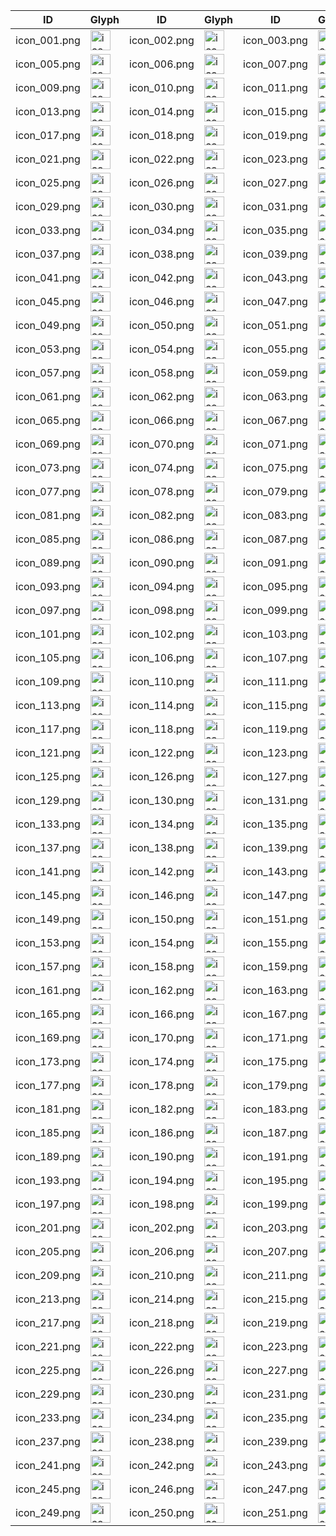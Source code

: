 | ID | Glyph | ID | Glyph | ID | Glyph | ID | Glyph |
|----|-------|----|-------|----|-------|----|-------|
| icon_001.png | <img alt='icon_001.png' src='https://raw.iqiq.io/cracada/Xteko-Code/master/extension-icons/glyphs/icon_001.png' width='32px'> | icon_002.png | <img alt='icon_002.png' src='https://raw.iqiq.io/cracada/Xteko-Code/master/extension-icons/glyphs/icon_002.png' width='32px'> | icon_003.png | <img alt='icon_003.png' src='https://raw.iqiq.io/cracada/Xteko-Code/master/extension-icons/glyphs/icon_003.png' width='32px'> | icon_004.png | <img alt='icon_004.png' src='https://raw.iqiq.io/cracada/Xteko-Code/master/extension-icons/glyphs/icon_004.png' width='32px'> |
| icon_005.png | <img alt='icon_005.png' src='https://raw.iqiq.io/cracada/Xteko-Code/master/extension-icons/glyphs/icon_005.png' width='32px'> | icon_006.png | <img alt='icon_006.png' src='https://raw.iqiq.io/cracada/Xteko-Code/master/extension-icons/glyphs/icon_006.png' width='32px'> | icon_007.png | <img alt='icon_007.png' src='https://raw.iqiq.io/cracada/Xteko-Code/master/extension-icons/glyphs/icon_007.png' width='32px'> | icon_008.png | <img alt='icon_008.png' src='https://raw.iqiq.io/cracada/Xteko-Code/master/extension-icons/glyphs/icon_008.png' width='32px'> |
| icon_009.png | <img alt='icon_009.png' src='https://raw.iqiq.io/cracada/Xteko-Code/master/extension-icons/glyphs/icon_009.png' width='32px'> | icon_010.png | <img alt='icon_010.png' src='https://raw.iqiq.io/cracada/Xteko-Code/master/extension-icons/glyphs/icon_010.png' width='32px'> | icon_011.png | <img alt='icon_011.png' src='https://raw.iqiq.io/cracada/Xteko-Code/master/extension-icons/glyphs/icon_011.png' width='32px'> | icon_012.png | <img alt='icon_012.png' src='https://raw.iqiq.io/cracada/Xteko-Code/master/extension-icons/glyphs/icon_012.png' width='32px'> |
| icon_013.png | <img alt='icon_013.png' src='https://raw.iqiq.io/cracada/Xteko-Code/master/extension-icons/glyphs/icon_013.png' width='32px'> | icon_014.png | <img alt='icon_014.png' src='https://raw.iqiq.io/cracada/Xteko-Code/master/extension-icons/glyphs/icon_014.png' width='32px'> | icon_015.png | <img alt='icon_015.png' src='https://raw.iqiq.io/cracada/Xteko-Code/master/extension-icons/glyphs/icon_015.png' width='32px'> | icon_016.png | <img alt='icon_016.png' src='https://raw.iqiq.io/cracada/Xteko-Code/master/extension-icons/glyphs/icon_016.png' width='32px'> |
| icon_017.png | <img alt='icon_017.png' src='https://raw.iqiq.io/cracada/Xteko-Code/master/extension-icons/glyphs/icon_017.png' width='32px'> | icon_018.png | <img alt='icon_018.png' src='https://raw.iqiq.io/cracada/Xteko-Code/master/extension-icons/glyphs/icon_018.png' width='32px'> | icon_019.png | <img alt='icon_019.png' src='https://raw.iqiq.io/cracada/Xteko-Code/master/extension-icons/glyphs/icon_019.png' width='32px'> | icon_020.png | <img alt='icon_020.png' src='https://raw.iqiq.io/cracada/Xteko-Code/master/extension-icons/glyphs/icon_020.png' width='32px'> |
| icon_021.png | <img alt='icon_021.png' src='https://raw.iqiq.io/cracada/Xteko-Code/master/extension-icons/glyphs/icon_021.png' width='32px'> | icon_022.png | <img alt='icon_022.png' src='https://raw.iqiq.io/cracada/Xteko-Code/master/extension-icons/glyphs/icon_022.png' width='32px'> | icon_023.png | <img alt='icon_023.png' src='https://raw.iqiq.io/cracada/Xteko-Code/master/extension-icons/glyphs/icon_023.png' width='32px'> | icon_024.png | <img alt='icon_024.png' src='https://raw.iqiq.io/cracada/Xteko-Code/master/extension-icons/glyphs/icon_024.png' width='32px'> |
| icon_025.png | <img alt='icon_025.png' src='https://raw.iqiq.io/cracada/Xteko-Code/master/extension-icons/glyphs/icon_025.png' width='32px'> | icon_026.png | <img alt='icon_026.png' src='https://raw.iqiq.io/cracada/Xteko-Code/master/extension-icons/glyphs/icon_026.png' width='32px'> | icon_027.png | <img alt='icon_027.png' src='https://raw.iqiq.io/cracada/Xteko-Code/master/extension-icons/glyphs/icon_027.png' width='32px'> | icon_028.png | <img alt='icon_028.png' src='https://raw.iqiq.io/cracada/Xteko-Code/master/extension-icons/glyphs/icon_028.png' width='32px'> |
| icon_029.png | <img alt='icon_029.png' src='https://raw.iqiq.io/cracada/Xteko-Code/master/extension-icons/glyphs/icon_029.png' width='32px'> | icon_030.png | <img alt='icon_030.png' src='https://raw.iqiq.io/cracada/Xteko-Code/master/extension-icons/glyphs/icon_030.png' width='32px'> | icon_031.png | <img alt='icon_031.png' src='https://raw.iqiq.io/cracada/Xteko-Code/master/extension-icons/glyphs/icon_031.png' width='32px'> | icon_032.png | <img alt='icon_032.png' src='https://raw.iqiq.io/cracada/Xteko-Code/master/extension-icons/glyphs/icon_032.png' width='32px'> |
| icon_033.png | <img alt='icon_033.png' src='https://raw.iqiq.io/cracada/Xteko-Code/master/extension-icons/glyphs/icon_033.png' width='32px'> | icon_034.png | <img alt='icon_034.png' src='https://raw.iqiq.io/cracada/Xteko-Code/master/extension-icons/glyphs/icon_034.png' width='32px'> | icon_035.png | <img alt='icon_035.png' src='https://raw.iqiq.io/cracada/Xteko-Code/master/extension-icons/glyphs/icon_035.png' width='32px'> | icon_036.png | <img alt='icon_036.png' src='https://raw.iqiq.io/cracada/Xteko-Code/master/extension-icons/glyphs/icon_036.png' width='32px'> |
| icon_037.png | <img alt='icon_037.png' src='https://raw.iqiq.io/cracada/Xteko-Code/master/extension-icons/glyphs/icon_037.png' width='32px'> | icon_038.png | <img alt='icon_038.png' src='https://raw.iqiq.io/cracada/Xteko-Code/master/extension-icons/glyphs/icon_038.png' width='32px'> | icon_039.png | <img alt='icon_039.png' src='https://raw.iqiq.io/cracada/Xteko-Code/master/extension-icons/glyphs/icon_039.png' width='32px'> | icon_040.png | <img alt='icon_040.png' src='https://raw.iqiq.io/cracada/Xteko-Code/master/extension-icons/glyphs/icon_040.png' width='32px'> |
| icon_041.png | <img alt='icon_041.png' src='https://raw.iqiq.io/cracada/Xteko-Code/master/extension-icons/glyphs/icon_041.png' width='32px'> | icon_042.png | <img alt='icon_042.png' src='https://raw.iqiq.io/cracada/Xteko-Code/master/extension-icons/glyphs/icon_042.png' width='32px'> | icon_043.png | <img alt='icon_043.png' src='https://raw.iqiq.io/cracada/Xteko-Code/master/extension-icons/glyphs/icon_043.png' width='32px'> | icon_044.png | <img alt='icon_044.png' src='https://raw.iqiq.io/cracada/Xteko-Code/master/extension-icons/glyphs/icon_044.png' width='32px'> |
| icon_045.png | <img alt='icon_045.png' src='https://raw.iqiq.io/cracada/Xteko-Code/master/extension-icons/glyphs/icon_045.png' width='32px'> | icon_046.png | <img alt='icon_046.png' src='https://raw.iqiq.io/cracada/Xteko-Code/master/extension-icons/glyphs/icon_046.png' width='32px'> | icon_047.png | <img alt='icon_047.png' src='https://raw.iqiq.io/cracada/Xteko-Code/master/extension-icons/glyphs/icon_047.png' width='32px'> | icon_048.png | <img alt='icon_048.png' src='https://raw.iqiq.io/cracada/Xteko-Code/master/extension-icons/glyphs/icon_048.png' width='32px'> |
| icon_049.png | <img alt='icon_049.png' src='https://raw.iqiq.io/cracada/Xteko-Code/master/extension-icons/glyphs/icon_049.png' width='32px'> | icon_050.png | <img alt='icon_050.png' src='https://raw.iqiq.io/cracada/Xteko-Code/master/extension-icons/glyphs/icon_050.png' width='32px'> | icon_051.png | <img alt='icon_051.png' src='https://raw.iqiq.io/cracada/Xteko-Code/master/extension-icons/glyphs/icon_051.png' width='32px'> | icon_052.png | <img alt='icon_052.png' src='https://raw.iqiq.io/cracada/Xteko-Code/master/extension-icons/glyphs/icon_052.png' width='32px'> |
| icon_053.png | <img alt='icon_053.png' src='https://raw.iqiq.io/cracada/Xteko-Code/master/extension-icons/glyphs/icon_053.png' width='32px'> | icon_054.png | <img alt='icon_054.png' src='https://raw.iqiq.io/cracada/Xteko-Code/master/extension-icons/glyphs/icon_054.png' width='32px'> | icon_055.png | <img alt='icon_055.png' src='https://raw.iqiq.io/cracada/Xteko-Code/master/extension-icons/glyphs/icon_055.png' width='32px'> | icon_056.png | <img alt='icon_056.png' src='https://raw.iqiq.io/cracada/Xteko-Code/master/extension-icons/glyphs/icon_056.png' width='32px'> |
| icon_057.png | <img alt='icon_057.png' src='https://raw.iqiq.io/cracada/Xteko-Code/master/extension-icons/glyphs/icon_057.png' width='32px'> | icon_058.png | <img alt='icon_058.png' src='https://raw.iqiq.io/cracada/Xteko-Code/master/extension-icons/glyphs/icon_058.png' width='32px'> | icon_059.png | <img alt='icon_059.png' src='https://raw.iqiq.io/cracada/Xteko-Code/master/extension-icons/glyphs/icon_059.png' width='32px'> | icon_060.png | <img alt='icon_060.png' src='https://raw.iqiq.io/cracada/Xteko-Code/master/extension-icons/glyphs/icon_060.png' width='32px'> |
| icon_061.png | <img alt='icon_061.png' src='https://raw.iqiq.io/cracada/Xteko-Code/master/extension-icons/glyphs/icon_061.png' width='32px'> | icon_062.png | <img alt='icon_062.png' src='https://raw.iqiq.io/cracada/Xteko-Code/master/extension-icons/glyphs/icon_062.png' width='32px'> | icon_063.png | <img alt='icon_063.png' src='https://raw.iqiq.io/cracada/Xteko-Code/master/extension-icons/glyphs/icon_063.png' width='32px'> | icon_064.png | <img alt='icon_064.png' src='https://raw.iqiq.io/cracada/Xteko-Code/master/extension-icons/glyphs/icon_064.png' width='32px'> |
| icon_065.png | <img alt='icon_065.png' src='https://raw.iqiq.io/cracada/Xteko-Code/master/extension-icons/glyphs/icon_065.png' width='32px'> | icon_066.png | <img alt='icon_066.png' src='https://raw.iqiq.io/cracada/Xteko-Code/master/extension-icons/glyphs/icon_066.png' width='32px'> | icon_067.png | <img alt='icon_067.png' src='https://raw.iqiq.io/cracada/Xteko-Code/master/extension-icons/glyphs/icon_067.png' width='32px'> | icon_068.png | <img alt='icon_068.png' src='https://raw.iqiq.io/cracada/Xteko-Code/master/extension-icons/glyphs/icon_068.png' width='32px'> |
| icon_069.png | <img alt='icon_069.png' src='https://raw.iqiq.io/cracada/Xteko-Code/master/extension-icons/glyphs/icon_069.png' width='32px'> | icon_070.png | <img alt='icon_070.png' src='https://raw.iqiq.io/cracada/Xteko-Code/master/extension-icons/glyphs/icon_070.png' width='32px'> | icon_071.png | <img alt='icon_071.png' src='https://raw.iqiq.io/cracada/Xteko-Code/master/extension-icons/glyphs/icon_071.png' width='32px'> | icon_072.png | <img alt='icon_072.png' src='https://raw.iqiq.io/cracada/Xteko-Code/master/extension-icons/glyphs/icon_072.png' width='32px'> |
| icon_073.png | <img alt='icon_073.png' src='https://raw.iqiq.io/cracada/Xteko-Code/master/extension-icons/glyphs/icon_073.png' width='32px'> | icon_074.png | <img alt='icon_074.png' src='https://raw.iqiq.io/cracada/Xteko-Code/master/extension-icons/glyphs/icon_074.png' width='32px'> | icon_075.png | <img alt='icon_075.png' src='https://raw.iqiq.io/cracada/Xteko-Code/master/extension-icons/glyphs/icon_075.png' width='32px'> | icon_076.png | <img alt='icon_076.png' src='https://raw.iqiq.io/cracada/Xteko-Code/master/extension-icons/glyphs/icon_076.png' width='32px'> |
| icon_077.png | <img alt='icon_077.png' src='https://raw.iqiq.io/cracada/Xteko-Code/master/extension-icons/glyphs/icon_077.png' width='32px'> | icon_078.png | <img alt='icon_078.png' src='https://raw.iqiq.io/cracada/Xteko-Code/master/extension-icons/glyphs/icon_078.png' width='32px'> | icon_079.png | <img alt='icon_079.png' src='https://raw.iqiq.io/cracada/Xteko-Code/master/extension-icons/glyphs/icon_079.png' width='32px'> | icon_080.png | <img alt='icon_080.png' src='https://raw.iqiq.io/cracada/Xteko-Code/master/extension-icons/glyphs/icon_080.png' width='32px'> |
| icon_081.png | <img alt='icon_081.png' src='https://raw.iqiq.io/cracada/Xteko-Code/master/extension-icons/glyphs/icon_081.png' width='32px'> | icon_082.png | <img alt='icon_082.png' src='https://raw.iqiq.io/cracada/Xteko-Code/master/extension-icons/glyphs/icon_082.png' width='32px'> | icon_083.png | <img alt='icon_083.png' src='https://raw.iqiq.io/cracada/Xteko-Code/master/extension-icons/glyphs/icon_083.png' width='32px'> | icon_084.png | <img alt='icon_084.png' src='https://raw.iqiq.io/cracada/Xteko-Code/master/extension-icons/glyphs/icon_084.png' width='32px'> |
| icon_085.png | <img alt='icon_085.png' src='https://raw.iqiq.io/cracada/Xteko-Code/master/extension-icons/glyphs/icon_085.png' width='32px'> | icon_086.png | <img alt='icon_086.png' src='https://raw.iqiq.io/cracada/Xteko-Code/master/extension-icons/glyphs/icon_086.png' width='32px'> | icon_087.png | <img alt='icon_087.png' src='https://raw.iqiq.io/cracada/Xteko-Code/master/extension-icons/glyphs/icon_087.png' width='32px'> | icon_088.png | <img alt='icon_088.png' src='https://raw.iqiq.io/cracada/Xteko-Code/master/extension-icons/glyphs/icon_088.png' width='32px'> |
| icon_089.png | <img alt='icon_089.png' src='https://raw.iqiq.io/cracada/Xteko-Code/master/extension-icons/glyphs/icon_089.png' width='32px'> | icon_090.png | <img alt='icon_090.png' src='https://raw.iqiq.io/cracada/Xteko-Code/master/extension-icons/glyphs/icon_090.png' width='32px'> | icon_091.png | <img alt='icon_091.png' src='https://raw.iqiq.io/cracada/Xteko-Code/master/extension-icons/glyphs/icon_091.png' width='32px'> | icon_092.png | <img alt='icon_092.png' src='https://raw.iqiq.io/cracada/Xteko-Code/master/extension-icons/glyphs/icon_092.png' width='32px'> |
| icon_093.png | <img alt='icon_093.png' src='https://raw.iqiq.io/cracada/Xteko-Code/master/extension-icons/glyphs/icon_093.png' width='32px'> | icon_094.png | <img alt='icon_094.png' src='https://raw.iqiq.io/cracada/Xteko-Code/master/extension-icons/glyphs/icon_094.png' width='32px'> | icon_095.png | <img alt='icon_095.png' src='https://raw.iqiq.io/cracada/Xteko-Code/master/extension-icons/glyphs/icon_095.png' width='32px'> | icon_096.png | <img alt='icon_096.png' src='https://raw.iqiq.io/cracada/Xteko-Code/master/extension-icons/glyphs/icon_096.png' width='32px'> |
| icon_097.png | <img alt='icon_097.png' src='https://raw.iqiq.io/cracada/Xteko-Code/master/extension-icons/glyphs/icon_097.png' width='32px'> | icon_098.png | <img alt='icon_098.png' src='https://raw.iqiq.io/cracada/Xteko-Code/master/extension-icons/glyphs/icon_098.png' width='32px'> | icon_099.png | <img alt='icon_099.png' src='https://raw.iqiq.io/cracada/Xteko-Code/master/extension-icons/glyphs/icon_099.png' width='32px'> | icon_100.png | <img alt='icon_100.png' src='https://raw.iqiq.io/cracada/Xteko-Code/master/extension-icons/glyphs/icon_100.png' width='32px'> |
| icon_101.png | <img alt='icon_101.png' src='https://raw.iqiq.io/cracada/Xteko-Code/master/extension-icons/glyphs/icon_101.png' width='32px'> | icon_102.png | <img alt='icon_102.png' src='https://raw.iqiq.io/cracada/Xteko-Code/master/extension-icons/glyphs/icon_102.png' width='32px'> | icon_103.png | <img alt='icon_103.png' src='https://raw.iqiq.io/cracada/Xteko-Code/master/extension-icons/glyphs/icon_103.png' width='32px'> | icon_104.png | <img alt='icon_104.png' src='https://raw.iqiq.io/cracada/Xteko-Code/master/extension-icons/glyphs/icon_104.png' width='32px'> |
| icon_105.png | <img alt='icon_105.png' src='https://raw.iqiq.io/cracada/Xteko-Code/master/extension-icons/glyphs/icon_105.png' width='32px'> | icon_106.png | <img alt='icon_106.png' src='https://raw.iqiq.io/cracada/Xteko-Code/master/extension-icons/glyphs/icon_106.png' width='32px'> | icon_107.png | <img alt='icon_107.png' src='https://raw.iqiq.io/cracada/Xteko-Code/master/extension-icons/glyphs/icon_107.png' width='32px'> | icon_108.png | <img alt='icon_108.png' src='https://raw.iqiq.io/cracada/Xteko-Code/master/extension-icons/glyphs/icon_108.png' width='32px'> |
| icon_109.png | <img alt='icon_109.png' src='https://raw.iqiq.io/cracada/Xteko-Code/master/extension-icons/glyphs/icon_109.png' width='32px'> | icon_110.png | <img alt='icon_110.png' src='https://raw.iqiq.io/cracada/Xteko-Code/master/extension-icons/glyphs/icon_110.png' width='32px'> | icon_111.png | <img alt='icon_111.png' src='https://raw.iqiq.io/cracada/Xteko-Code/master/extension-icons/glyphs/icon_111.png' width='32px'> | icon_112.png | <img alt='icon_112.png' src='https://raw.iqiq.io/cracada/Xteko-Code/master/extension-icons/glyphs/icon_112.png' width='32px'> |
| icon_113.png | <img alt='icon_113.png' src='https://raw.iqiq.io/cracada/Xteko-Code/master/extension-icons/glyphs/icon_113.png' width='32px'> | icon_114.png | <img alt='icon_114.png' src='https://raw.iqiq.io/cracada/Xteko-Code/master/extension-icons/glyphs/icon_114.png' width='32px'> | icon_115.png | <img alt='icon_115.png' src='https://raw.iqiq.io/cracada/Xteko-Code/master/extension-icons/glyphs/icon_115.png' width='32px'> | icon_116.png | <img alt='icon_116.png' src='https://raw.iqiq.io/cracada/Xteko-Code/master/extension-icons/glyphs/icon_116.png' width='32px'> |
| icon_117.png | <img alt='icon_117.png' src='https://raw.iqiq.io/cracada/Xteko-Code/master/extension-icons/glyphs/icon_117.png' width='32px'> | icon_118.png | <img alt='icon_118.png' src='https://raw.iqiq.io/cracada/Xteko-Code/master/extension-icons/glyphs/icon_118.png' width='32px'> | icon_119.png | <img alt='icon_119.png' src='https://raw.iqiq.io/cracada/Xteko-Code/master/extension-icons/glyphs/icon_119.png' width='32px'> | icon_120.png | <img alt='icon_120.png' src='https://raw.iqiq.io/cracada/Xteko-Code/master/extension-icons/glyphs/icon_120.png' width='32px'> |
| icon_121.png | <img alt='icon_121.png' src='https://raw.iqiq.io/cracada/Xteko-Code/master/extension-icons/glyphs/icon_121.png' width='32px'> | icon_122.png | <img alt='icon_122.png' src='https://raw.iqiq.io/cracada/Xteko-Code/master/extension-icons/glyphs/icon_122.png' width='32px'> | icon_123.png | <img alt='icon_123.png' src='https://raw.iqiq.io/cracada/Xteko-Code/master/extension-icons/glyphs/icon_123.png' width='32px'> | icon_124.png | <img alt='icon_124.png' src='https://raw.iqiq.io/cracada/Xteko-Code/master/extension-icons/glyphs/icon_124.png' width='32px'> |
| icon_125.png | <img alt='icon_125.png' src='https://raw.iqiq.io/cracada/Xteko-Code/master/extension-icons/glyphs/icon_125.png' width='32px'> | icon_126.png | <img alt='icon_126.png' src='https://raw.iqiq.io/cracada/Xteko-Code/master/extension-icons/glyphs/icon_126.png' width='32px'> | icon_127.png | <img alt='icon_127.png' src='https://raw.iqiq.io/cracada/Xteko-Code/master/extension-icons/glyphs/icon_127.png' width='32px'> | icon_128.png | <img alt='icon_128.png' src='https://raw.iqiq.io/cracada/Xteko-Code/master/extension-icons/glyphs/icon_128.png' width='32px'> |
| icon_129.png | <img alt='icon_129.png' src='https://raw.iqiq.io/cracada/Xteko-Code/master/extension-icons/glyphs/icon_129.png' width='32px'> | icon_130.png | <img alt='icon_130.png' src='https://raw.iqiq.io/cracada/Xteko-Code/master/extension-icons/glyphs/icon_130.png' width='32px'> | icon_131.png | <img alt='icon_131.png' src='https://raw.iqiq.io/cracada/Xteko-Code/master/extension-icons/glyphs/icon_131.png' width='32px'> | icon_132.png | <img alt='icon_132.png' src='https://raw.iqiq.io/cracada/Xteko-Code/master/extension-icons/glyphs/icon_132.png' width='32px'> |
| icon_133.png | <img alt='icon_133.png' src='https://raw.iqiq.io/cracada/Xteko-Code/master/extension-icons/glyphs/icon_133.png' width='32px'> | icon_134.png | <img alt='icon_134.png' src='https://raw.iqiq.io/cracada/Xteko-Code/master/extension-icons/glyphs/icon_134.png' width='32px'> | icon_135.png | <img alt='icon_135.png' src='https://raw.iqiq.io/cracada/Xteko-Code/master/extension-icons/glyphs/icon_135.png' width='32px'> | icon_136.png | <img alt='icon_136.png' src='https://raw.iqiq.io/cracada/Xteko-Code/master/extension-icons/glyphs/icon_136.png' width='32px'> |
| icon_137.png | <img alt='icon_137.png' src='https://raw.iqiq.io/cracada/Xteko-Code/master/extension-icons/glyphs/icon_137.png' width='32px'> | icon_138.png | <img alt='icon_138.png' src='https://raw.iqiq.io/cracada/Xteko-Code/master/extension-icons/glyphs/icon_138.png' width='32px'> | icon_139.png | <img alt='icon_139.png' src='https://raw.iqiq.io/cracada/Xteko-Code/master/extension-icons/glyphs/icon_139.png' width='32px'> | icon_140.png | <img alt='icon_140.png' src='https://raw.iqiq.io/cracada/Xteko-Code/master/extension-icons/glyphs/icon_140.png' width='32px'> |
| icon_141.png | <img alt='icon_141.png' src='https://raw.iqiq.io/cracada/Xteko-Code/master/extension-icons/glyphs/icon_141.png' width='32px'> | icon_142.png | <img alt='icon_142.png' src='https://raw.iqiq.io/cracada/Xteko-Code/master/extension-icons/glyphs/icon_142.png' width='32px'> | icon_143.png | <img alt='icon_143.png' src='https://raw.iqiq.io/cracada/Xteko-Code/master/extension-icons/glyphs/icon_143.png' width='32px'> | icon_144.png | <img alt='icon_144.png' src='https://raw.iqiq.io/cracada/Xteko-Code/master/extension-icons/glyphs/icon_144.png' width='32px'> |
| icon_145.png | <img alt='icon_145.png' src='https://raw.iqiq.io/cracada/Xteko-Code/master/extension-icons/glyphs/icon_145.png' width='32px'> | icon_146.png | <img alt='icon_146.png' src='https://raw.iqiq.io/cracada/Xteko-Code/master/extension-icons/glyphs/icon_146.png' width='32px'> | icon_147.png | <img alt='icon_147.png' src='https://raw.iqiq.io/cracada/Xteko-Code/master/extension-icons/glyphs/icon_147.png' width='32px'> | icon_148.png | <img alt='icon_148.png' src='https://raw.iqiq.io/cracada/Xteko-Code/master/extension-icons/glyphs/icon_148.png' width='32px'> |
| icon_149.png | <img alt='icon_149.png' src='https://raw.iqiq.io/cracada/Xteko-Code/master/extension-icons/glyphs/icon_149.png' width='32px'> | icon_150.png | <img alt='icon_150.png' src='https://raw.iqiq.io/cracada/Xteko-Code/master/extension-icons/glyphs/icon_150.png' width='32px'> | icon_151.png | <img alt='icon_151.png' src='https://raw.iqiq.io/cracada/Xteko-Code/master/extension-icons/glyphs/icon_151.png' width='32px'> | icon_152.png | <img alt='icon_152.png' src='https://raw.iqiq.io/cracada/Xteko-Code/master/extension-icons/glyphs/icon_152.png' width='32px'> |
| icon_153.png | <img alt='icon_153.png' src='https://raw.iqiq.io/cracada/Xteko-Code/master/extension-icons/glyphs/icon_153.png' width='32px'> | icon_154.png | <img alt='icon_154.png' src='https://raw.iqiq.io/cracada/Xteko-Code/master/extension-icons/glyphs/icon_154.png' width='32px'> | icon_155.png | <img alt='icon_155.png' src='https://raw.iqiq.io/cracada/Xteko-Code/master/extension-icons/glyphs/icon_155.png' width='32px'> | icon_156.png | <img alt='icon_156.png' src='https://raw.iqiq.io/cracada/Xteko-Code/master/extension-icons/glyphs/icon_156.png' width='32px'> |
| icon_157.png | <img alt='icon_157.png' src='https://raw.iqiq.io/cracada/Xteko-Code/master/extension-icons/glyphs/icon_157.png' width='32px'> | icon_158.png | <img alt='icon_158.png' src='https://raw.iqiq.io/cracada/Xteko-Code/master/extension-icons/glyphs/icon_158.png' width='32px'> | icon_159.png | <img alt='icon_159.png' src='https://raw.iqiq.io/cracada/Xteko-Code/master/extension-icons/glyphs/icon_159.png' width='32px'> | icon_160.png | <img alt='icon_160.png' src='https://raw.iqiq.io/cracada/Xteko-Code/master/extension-icons/glyphs/icon_160.png' width='32px'> |
| icon_161.png | <img alt='icon_161.png' src='https://raw.iqiq.io/cracada/Xteko-Code/master/extension-icons/glyphs/icon_161.png' width='32px'> | icon_162.png | <img alt='icon_162.png' src='https://raw.iqiq.io/cracada/Xteko-Code/master/extension-icons/glyphs/icon_162.png' width='32px'> | icon_163.png | <img alt='icon_163.png' src='https://raw.iqiq.io/cracada/Xteko-Code/master/extension-icons/glyphs/icon_163.png' width='32px'> | icon_164.png | <img alt='icon_164.png' src='https://raw.iqiq.io/cracada/Xteko-Code/master/extension-icons/glyphs/icon_164.png' width='32px'> |
| icon_165.png | <img alt='icon_165.png' src='https://raw.iqiq.io/cracada/Xteko-Code/master/extension-icons/glyphs/icon_165.png' width='32px'> | icon_166.png | <img alt='icon_166.png' src='https://raw.iqiq.io/cracada/Xteko-Code/master/extension-icons/glyphs/icon_166.png' width='32px'> | icon_167.png | <img alt='icon_167.png' src='https://raw.iqiq.io/cracada/Xteko-Code/master/extension-icons/glyphs/icon_167.png' width='32px'> | icon_168.png | <img alt='icon_168.png' src='https://raw.iqiq.io/cracada/Xteko-Code/master/extension-icons/glyphs/icon_168.png' width='32px'> |
| icon_169.png | <img alt='icon_169.png' src='https://raw.iqiq.io/cracada/Xteko-Code/master/extension-icons/glyphs/icon_169.png' width='32px'> | icon_170.png | <img alt='icon_170.png' src='https://raw.iqiq.io/cracada/Xteko-Code/master/extension-icons/glyphs/icon_170.png' width='32px'> | icon_171.png | <img alt='icon_171.png' src='https://raw.iqiq.io/cracada/Xteko-Code/master/extension-icons/glyphs/icon_171.png' width='32px'> | icon_172.png | <img alt='icon_172.png' src='https://raw.iqiq.io/cracada/Xteko-Code/master/extension-icons/glyphs/icon_172.png' width='32px'> |
| icon_173.png | <img alt='icon_173.png' src='https://raw.iqiq.io/cracada/Xteko-Code/master/extension-icons/glyphs/icon_173.png' width='32px'> | icon_174.png | <img alt='icon_174.png' src='https://raw.iqiq.io/cracada/Xteko-Code/master/extension-icons/glyphs/icon_174.png' width='32px'> | icon_175.png | <img alt='icon_175.png' src='https://raw.iqiq.io/cracada/Xteko-Code/master/extension-icons/glyphs/icon_175.png' width='32px'> | icon_176.png | <img alt='icon_176.png' src='https://raw.iqiq.io/cracada/Xteko-Code/master/extension-icons/glyphs/icon_176.png' width='32px'> |
| icon_177.png | <img alt='icon_177.png' src='https://raw.iqiq.io/cracada/Xteko-Code/master/extension-icons/glyphs/icon_177.png' width='32px'> | icon_178.png | <img alt='icon_178.png' src='https://raw.iqiq.io/cracada/Xteko-Code/master/extension-icons/glyphs/icon_178.png' width='32px'> | icon_179.png | <img alt='icon_179.png' src='https://raw.iqiq.io/cracada/Xteko-Code/master/extension-icons/glyphs/icon_179.png' width='32px'> | icon_180.png | <img alt='icon_180.png' src='https://raw.iqiq.io/cracada/Xteko-Code/master/extension-icons/glyphs/icon_180.png' width='32px'> |
| icon_181.png | <img alt='icon_181.png' src='https://raw.iqiq.io/cracada/Xteko-Code/master/extension-icons/glyphs/icon_181.png' width='32px'> | icon_182.png | <img alt='icon_182.png' src='https://raw.iqiq.io/cracada/Xteko-Code/master/extension-icons/glyphs/icon_182.png' width='32px'> | icon_183.png | <img alt='icon_183.png' src='https://raw.iqiq.io/cracada/Xteko-Code/master/extension-icons/glyphs/icon_183.png' width='32px'> | icon_184.png | <img alt='icon_184.png' src='https://raw.iqiq.io/cracada/Xteko-Code/master/extension-icons/glyphs/icon_184.png' width='32px'> |
| icon_185.png | <img alt='icon_185.png' src='https://raw.iqiq.io/cracada/Xteko-Code/master/extension-icons/glyphs/icon_185.png' width='32px'> | icon_186.png | <img alt='icon_186.png' src='https://raw.iqiq.io/cracada/Xteko-Code/master/extension-icons/glyphs/icon_186.png' width='32px'> | icon_187.png | <img alt='icon_187.png' src='https://raw.iqiq.io/cracada/Xteko-Code/master/extension-icons/glyphs/icon_187.png' width='32px'> | icon_188.png | <img alt='icon_188.png' src='https://raw.iqiq.io/cracada/Xteko-Code/master/extension-icons/glyphs/icon_188.png' width='32px'> |
| icon_189.png | <img alt='icon_189.png' src='https://raw.iqiq.io/cracada/Xteko-Code/master/extension-icons/glyphs/icon_189.png' width='32px'> | icon_190.png | <img alt='icon_190.png' src='https://raw.iqiq.io/cracada/Xteko-Code/master/extension-icons/glyphs/icon_190.png' width='32px'> | icon_191.png | <img alt='icon_191.png' src='https://raw.iqiq.io/cracada/Xteko-Code/master/extension-icons/glyphs/icon_191.png' width='32px'> | icon_192.png | <img alt='icon_192.png' src='https://raw.iqiq.io/cracada/Xteko-Code/master/extension-icons/glyphs/icon_192.png' width='32px'> |
| icon_193.png | <img alt='icon_193.png' src='https://raw.iqiq.io/cracada/Xteko-Code/master/extension-icons/glyphs/icon_193.png' width='32px'> | icon_194.png | <img alt='icon_194.png' src='https://raw.iqiq.io/cracada/Xteko-Code/master/extension-icons/glyphs/icon_194.png' width='32px'> | icon_195.png | <img alt='icon_195.png' src='https://raw.iqiq.io/cracada/Xteko-Code/master/extension-icons/glyphs/icon_195.png' width='32px'> | icon_196.png | <img alt='icon_196.png' src='https://raw.iqiq.io/cracada/Xteko-Code/master/extension-icons/glyphs/icon_196.png' width='32px'> |
| icon_197.png | <img alt='icon_197.png' src='https://raw.iqiq.io/cracada/Xteko-Code/master/extension-icons/glyphs/icon_197.png' width='32px'> | icon_198.png | <img alt='icon_198.png' src='https://raw.iqiq.io/cracada/Xteko-Code/master/extension-icons/glyphs/icon_198.png' width='32px'> | icon_199.png | <img alt='icon_199.png' src='https://raw.iqiq.io/cracada/Xteko-Code/master/extension-icons/glyphs/icon_199.png' width='32px'> | icon_200.png | <img alt='icon_200.png' src='https://raw.iqiq.io/cracada/Xteko-Code/master/extension-icons/glyphs/icon_200.png' width='32px'> |
| icon_201.png | <img alt='icon_201.png' src='https://raw.iqiq.io/cracada/Xteko-Code/master/extension-icons/glyphs/icon_201.png' width='32px'> | icon_202.png | <img alt='icon_202.png' src='https://raw.iqiq.io/cracada/Xteko-Code/master/extension-icons/glyphs/icon_202.png' width='32px'> | icon_203.png | <img alt='icon_203.png' src='https://raw.iqiq.io/cracada/Xteko-Code/master/extension-icons/glyphs/icon_203.png' width='32px'> | icon_204.png | <img alt='icon_204.png' src='https://raw.iqiq.io/cracada/Xteko-Code/master/extension-icons/glyphs/icon_204.png' width='32px'> |
| icon_205.png | <img alt='icon_205.png' src='https://raw.iqiq.io/cracada/Xteko-Code/master/extension-icons/glyphs/icon_205.png' width='32px'> | icon_206.png | <img alt='icon_206.png' src='https://raw.iqiq.io/cracada/Xteko-Code/master/extension-icons/glyphs/icon_206.png' width='32px'> | icon_207.png | <img alt='icon_207.png' src='https://raw.iqiq.io/cracada/Xteko-Code/master/extension-icons/glyphs/icon_207.png' width='32px'> | icon_208.png | <img alt='icon_208.png' src='https://raw.iqiq.io/cracada/Xteko-Code/master/extension-icons/glyphs/icon_208.png' width='32px'> |
| icon_209.png | <img alt='icon_209.png' src='https://raw.iqiq.io/cracada/Xteko-Code/master/extension-icons/glyphs/icon_209.png' width='32px'> | icon_210.png | <img alt='icon_210.png' src='https://raw.iqiq.io/cracada/Xteko-Code/master/extension-icons/glyphs/icon_210.png' width='32px'> | icon_211.png | <img alt='icon_211.png' src='https://raw.iqiq.io/cracada/Xteko-Code/master/extension-icons/glyphs/icon_211.png' width='32px'> | icon_212.png | <img alt='icon_212.png' src='https://raw.iqiq.io/cracada/Xteko-Code/master/extension-icons/glyphs/icon_212.png' width='32px'> |
| icon_213.png | <img alt='icon_213.png' src='https://raw.iqiq.io/cracada/Xteko-Code/master/extension-icons/glyphs/icon_213.png' width='32px'> | icon_214.png | <img alt='icon_214.png' src='https://raw.iqiq.io/cracada/Xteko-Code/master/extension-icons/glyphs/icon_214.png' width='32px'> | icon_215.png | <img alt='icon_215.png' src='https://raw.iqiq.io/cracada/Xteko-Code/master/extension-icons/glyphs/icon_215.png' width='32px'> | icon_216.png | <img alt='icon_216.png' src='https://raw.iqiq.io/cracada/Xteko-Code/master/extension-icons/glyphs/icon_216.png' width='32px'> |
| icon_217.png | <img alt='icon_217.png' src='https://raw.iqiq.io/cracada/Xteko-Code/master/extension-icons/glyphs/icon_217.png' width='32px'> | icon_218.png | <img alt='icon_218.png' src='https://raw.iqiq.io/cracada/Xteko-Code/master/extension-icons/glyphs/icon_218.png' width='32px'> | icon_219.png | <img alt='icon_219.png' src='https://raw.iqiq.io/cracada/Xteko-Code/master/extension-icons/glyphs/icon_219.png' width='32px'> | icon_220.png | <img alt='icon_220.png' src='https://raw.iqiq.io/cracada/Xteko-Code/master/extension-icons/glyphs/icon_220.png' width='32px'> |
| icon_221.png | <img alt='icon_221.png' src='https://raw.iqiq.io/cracada/Xteko-Code/master/extension-icons/glyphs/icon_221.png' width='32px'> | icon_222.png | <img alt='icon_222.png' src='https://raw.iqiq.io/cracada/Xteko-Code/master/extension-icons/glyphs/icon_222.png' width='32px'> | icon_223.png | <img alt='icon_223.png' src='https://raw.iqiq.io/cracada/Xteko-Code/master/extension-icons/glyphs/icon_223.png' width='32px'> | icon_224.png | <img alt='icon_224.png' src='https://raw.iqiq.io/cracada/Xteko-Code/master/extension-icons/glyphs/icon_224.png' width='32px'> |
| icon_225.png | <img alt='icon_225.png' src='https://raw.iqiq.io/cracada/Xteko-Code/master/extension-icons/glyphs/icon_225.png' width='32px'> | icon_226.png | <img alt='icon_226.png' src='https://raw.iqiq.io/cracada/Xteko-Code/master/extension-icons/glyphs/icon_226.png' width='32px'> | icon_227.png | <img alt='icon_227.png' src='https://raw.iqiq.io/cracada/Xteko-Code/master/extension-icons/glyphs/icon_227.png' width='32px'> | icon_228.png | <img alt='icon_228.png' src='https://raw.iqiq.io/cracada/Xteko-Code/master/extension-icons/glyphs/icon_228.png' width='32px'> |
| icon_229.png | <img alt='icon_229.png' src='https://raw.iqiq.io/cracada/Xteko-Code/master/extension-icons/glyphs/icon_229.png' width='32px'> | icon_230.png | <img alt='icon_230.png' src='https://raw.iqiq.io/cracada/Xteko-Code/master/extension-icons/glyphs/icon_230.png' width='32px'> | icon_231.png | <img alt='icon_231.png' src='https://raw.iqiq.io/cracada/Xteko-Code/master/extension-icons/glyphs/icon_231.png' width='32px'> | icon_232.png | <img alt='icon_232.png' src='https://raw.iqiq.io/cracada/Xteko-Code/master/extension-icons/glyphs/icon_232.png' width='32px'> |
| icon_233.png | <img alt='icon_233.png' src='https://raw.iqiq.io/cracada/Xteko-Code/master/extension-icons/glyphs/icon_233.png' width='32px'> | icon_234.png | <img alt='icon_234.png' src='https://raw.iqiq.io/cracada/Xteko-Code/master/extension-icons/glyphs/icon_234.png' width='32px'> | icon_235.png | <img alt='icon_235.png' src='https://raw.iqiq.io/cracada/Xteko-Code/master/extension-icons/glyphs/icon_235.png' width='32px'> | icon_236.png | <img alt='icon_236.png' src='https://raw.iqiq.io/cracada/Xteko-Code/master/extension-icons/glyphs/icon_236.png' width='32px'> |
| icon_237.png | <img alt='icon_237.png' src='https://raw.iqiq.io/cracada/Xteko-Code/master/extension-icons/glyphs/icon_237.png' width='32px'> | icon_238.png | <img alt='icon_238.png' src='https://raw.iqiq.io/cracada/Xteko-Code/master/extension-icons/glyphs/icon_238.png' width='32px'> | icon_239.png | <img alt='icon_239.png' src='https://raw.iqiq.io/cracada/Xteko-Code/master/extension-icons/glyphs/icon_239.png' width='32px'> | icon_240.png | <img alt='icon_240.png' src='https://raw.iqiq.io/cracada/Xteko-Code/master/extension-icons/glyphs/icon_240.png' width='32px'> |
| icon_241.png | <img alt='icon_241.png' src='https://raw.iqiq.io/cracada/Xteko-Code/master/extension-icons/glyphs/icon_241.png' width='32px'> | icon_242.png | <img alt='icon_242.png' src='https://raw.iqiq.io/cracada/Xteko-Code/master/extension-icons/glyphs/icon_242.png' width='32px'> | icon_243.png | <img alt='icon_243.png' src='https://raw.iqiq.io/cracada/Xteko-Code/master/extension-icons/glyphs/icon_243.png' width='32px'> | icon_244.png | <img alt='icon_244.png' src='https://raw.iqiq.io/cracada/Xteko-Code/master/extension-icons/glyphs/icon_244.png' width='32px'> |
| icon_245.png | <img alt='icon_245.png' src='https://raw.iqiq.io/cracada/Xteko-Code/master/extension-icons/glyphs/icon_245.png' width='32px'> | icon_246.png | <img alt='icon_246.png' src='https://raw.iqiq.io/cracada/Xteko-Code/master/extension-icons/glyphs/icon_246.png' width='32px'> | icon_247.png | <img alt='icon_247.png' src='https://raw.iqiq.io/cracada/Xteko-Code/master/extension-icons/glyphs/icon_247.png' width='32px'> | icon_248.png | <img alt='icon_248.png' src='https://raw.iqiq.io/cracada/Xteko-Code/master/extension-icons/glyphs/icon_248.png' width='32px'> |
| icon_249.png | <img alt='icon_249.png' src='https://raw.iqiq.io/cracada/Xteko-Code/master/extension-icons/glyphs/icon_249.png' width='32px'> | icon_250.png | <img alt='icon_250.png' src='https://raw.iqiq.io/cracada/Xteko-Code/master/extension-icons/glyphs/icon_250.png' width='32px'> | icon_251.png | <img alt='icon_251.png' src='https://raw.iqiq.io/cracada/Xteko-Code/master/extension-icons/glyphs/icon_251.png' width='32px'> | icon_252.png | <img alt='icon_252.png' src='https://raw.iqiq.io/cracada/Xteko-Code/master/extension-icons/glyphs/icon_252.png' width='32px'> |
